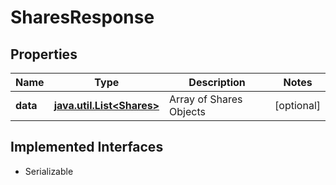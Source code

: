 

# SharesResponse


## Properties

Name | Type | Description | Notes
------------ | ------------- | ------------- | -------------
**data** | [**java.util.List&lt;Shares&gt;**](Shares.md) | Array of Shares Objects |  [optional]


## Implemented Interfaces

* Serializable



